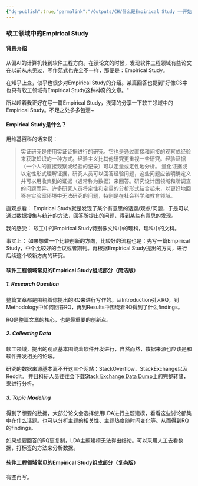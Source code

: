 ```yaml
---
{"dg-publish":true,"permalink":"/Outputs/CH/什么是Empirical Study ——开始进入软件工程领域科研的疑问/"}
---
```


### 软工领域中的Empirical Study
#### 背景介绍

从偏AI的计算机转到软件工程方向。在读论文的时候，发现软件工程领域有些论文在以前从未见过，写作范式也完全不一样，那便是：Empirical Study。

在知乎上查，似乎也很少对Empirical Study的介绍。某篇回答也提到"好像CS中也只有软工领域有Empirical Study这种神奇的文章。"

所以趁着我正好在写一篇Empirical Study，浅薄的分享一下软工领域中的Empirical Study。不足之处多多包涵~
#### Empirical Study是什么？

用维基百科的话来说：
>实证研究是使用实证证据进行的研究。它也是通过直接和间接的观察或经验来获取知识的一种方式。经验主义比其他研究更重视一些研究。经验证据（一个人的直接观察或经验的记录）可以定量或定性地分析。 量化证据或以定性形式理解证据，研究人员可以回答经验问题，这些问题应该明确定义并可以用收集到的证据（通常称为数据）来回答。研究设计因领域和所调查的问题而异。许多研究人员将定性和定量的分析形式结合起来，以更好地回答在实验室环境中无法研究的问题，特别是在社会科学和教育领域。

直观点看：
Empirical Study就是发现了某个有意思的话题/观点/问题，于是可以通过数据搜集与统计的方法，回答所提出的问题，得到某些有意思的发现。

我的感受：
软工中的Empirical Study特别像文科中的理科，理科中的文科。

事实上：
如果想做一个比较创新的方向，比较好的流程也是：先写一篇Empirical Study，中个比较好的会议或者期刊。再根据Empirical Study提出的方向，进行后续这个较新方向的研究。
#### 软件工程领域常见的Empirical Study组成部分（简洁版）
##### 1. Research Question
整篇文章都是围绕着你提出的RQ来进行写作的。从Introduction引入RQ，到Methodology中如何回答RQ，再到Results中围绕着RQ得到了什么findings。

RQ是整篇文章的核心，也是最重要的创新点。
##### 2. Collecting Data
软工领域，提出的观点基本围绕着软件开发进行，自然而然，数据来源也应该是和软件开发相关的论坛。

研究的数据来源基本离不开这三个网站：StackOverflow、StackExchange以及Reddit。
并且科研人员往往会下载[Stack Exchange Data Dump](https://archive.org/details/stackexchange)上的完整转储，来进行分析。
##### 3. Topic Modeling
得到了想要的数据，大部分论文会选择使用LDA进行主题建模，看看这些讨论都集中在什么话题。也可以分析主题的相关性、主题热度随时间变化等。从而得到RQ的findings。

如果想要回答的RQ更复制，LDA主题建模无法得出结论。可以采用人工去看数据，打标签的方法来分析数据。

#### 软件工程领域常见的Empirical Study组成部分（复杂版）

有空再写。



